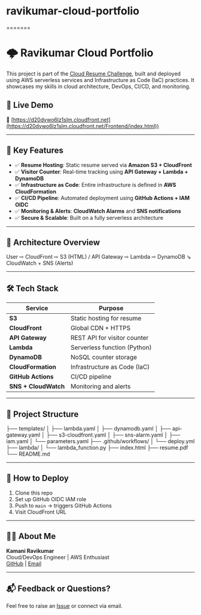 # ravikumar-cloud-portfolio
=======
# 🌩️ Ravikumar Cloud Portfolio

This project is part of the [Cloud Resume Challenge](https://cloudresumechallenge.dev/), built and deployed using AWS serverless services and Infrastructure as Code (IaC) practices. It showcases my skills in cloud architecture, DevOps, CI/CD, and monitoring.

## 🚀 Live Demo

🔗 [https://d20dywo6lz1slm.cloudfront.net](https://d20dywo6lz1slm.cloudfront.net/Frontend/index.html))

---

## 🧠 Key Features

- ✅ **Resume Hosting**: Static resume served via **Amazon S3 + CloudFront**
- ✅ **Visitor Counter**: Real-time tracking using **API Gateway + Lambda + DynamoDB**
- ✅ **Infrastructure as Code**: Entire infrastructure is defined in **AWS CloudFormation**
- ✅ **CI/CD Pipeline**: Automated deployment using **GitHub Actions + IAM OIDC**
- ✅ **Monitoring & Alerts**: **CloudWatch Alarms** and **SNS notifications**
- ✅ **Secure & Scalable**: Built on a fully serverless architecture

---

## 🧱 Architecture Overview

User ⇨ CloudFront ⇨ S3 (HTML) / API Gateway ⇨ Lambda ⇨ DynamoDB
⇘ CloudWatch + SNS (Alerts)


---

## 🛠️ Tech Stack

| Service             | Purpose                          |
|---------------------|----------------------------------|
| **S3**              | Static hosting for resume        |
| **CloudFront**      | Global CDN + HTTPS               |
| **API Gateway**     | REST API for visitor counter     |
| **Lambda**          | Serverless function (Python)     |
| **DynamoDB**        | NoSQL counter storage            |
| **CloudFormation**  | Infrastructure as Code (IaC)     |
| **GitHub Actions**  | CI/CD pipeline                   |
| **SNS + CloudWatch**| Monitoring and alerts            |

---

## 📁 Project Structure

├── templates/
│ ├── lambda.yaml
│ ├── dynamodb.yaml
│ ├── api-gateway.yaml
│ ├── s3-cloudfront.yaml
│ ├── sns-alarm.yaml
│ ├── iam.yaml
│ └── parameters.yaml
├── .github/workflows/
│ └── deploy.yml
├── lambda/
│ └── lambda_function.py
├── index.html
├── resume.pdf
└── README.md


---

## 📄 How to Deploy

1. Clone this repo  
2. Set up GitHub OIDC IAM role  
3. Push to `main` → triggers GitHub Actions  
4. Visit CloudFront URL

---

## 🧑‍💻 About Me

**Kamani Ravikumar**  
Cloud/DevOps Engineer | AWS Enthusiast  
[GitHub](https://github.com/RavikumarKamani74) | [Email](mailto:ravikamani789@gmail.com)

---

## 📬 Feedback or Questions?

Feel free to raise an [Issue](https://github.com/RavikumarKamani74/ravikumar-cloud-portfolio/issues) or connect via email.


